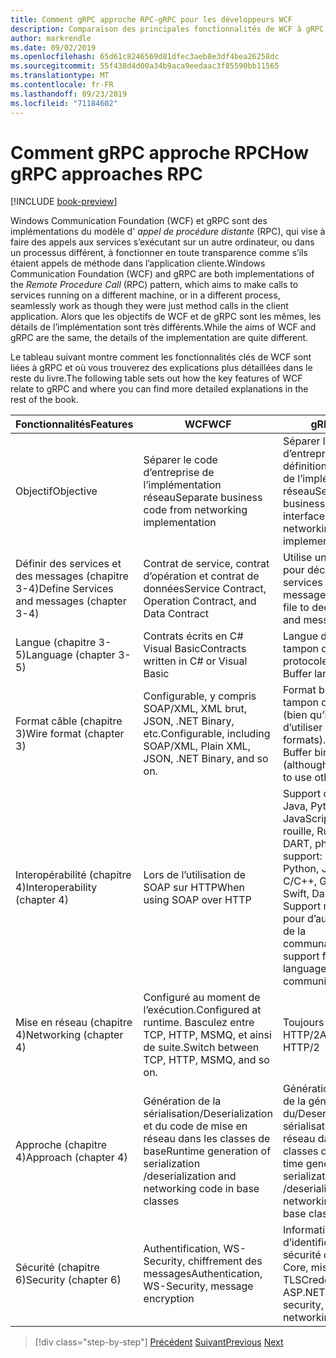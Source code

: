 ```yaml
---
title: Comment gRPC approche RPC-gRPC pour les développeurs WCF
description: Comparaison des principales fonctionnalités de WCF à gRPC.
author: markrendle
ms.date: 09/02/2019
ms.openlocfilehash: 65d61c8246569d81dfec3aeb8e3df4bea26258dc
ms.sourcegitcommit: 55f438d4d00a34b9aca9eedaac3f85590bb11565
ms.translationtype: MT
ms.contentlocale: fr-FR
ms.lasthandoff: 09/23/2019
ms.locfileid: "71184602"
---
```

# <a name="how-grpc-approaches-rpc"></a><span data-ttu-id="041a3-103">Comment gRPC approche RPC</span><span class="sxs-lookup"><span data-stu-id="041a3-103">How gRPC approaches RPC</span></span>

[!INCLUDE [book-preview](../../../includes/book-preview.md)]

<span data-ttu-id="041a3-104">Windows Communication Foundation (WCF) et gRPC sont des implémentations du modèle d' *appel de procédure distante* (RPC), qui vise à faire des appels aux services s’exécutant sur un autre ordinateur, ou dans un processus différent, à fonctionner en toute transparence comme s’ils étaient appels de méthode dans l’application cliente.</span><span class="sxs-lookup"><span data-stu-id="041a3-104">Windows Communication Foundation (WCF) and gRPC are both implementations of the *Remote Procedure Call* (RPC) pattern, which aims to make calls to services running on a different machine, or in a different process, seamlessly work as though they were just method calls in the client application.</span></span> <span data-ttu-id="041a3-105">Alors que les objectifs de WCF et de gRPC sont les mêmes, les détails de l’implémentation sont très différents.</span><span class="sxs-lookup"><span data-stu-id="041a3-105">While the aims of WCF and gRPC are the same, the details of the implementation are quite different.</span></span>

<span data-ttu-id="041a3-106">Le tableau suivant montre comment les fonctionnalités clés de WCF sont liées à gRPC et où vous trouverez des explications plus détaillées dans le reste du livre.</span><span class="sxs-lookup"><span data-stu-id="041a3-106">The following table sets out how the key features of WCF relate to gRPC and where you can find more detailed explanations in the rest of the book.</span></span>

| <span data-ttu-id="041a3-107">Fonctionnalités</span><span class="sxs-lookup"><span data-stu-id="041a3-107">Features</span></span> | <span data-ttu-id="041a3-108">WCF</span><span class="sxs-lookup"><span data-stu-id="041a3-108">WCF</span></span> | <span data-ttu-id="041a3-109">gRPC</span><span class="sxs-lookup"><span data-stu-id="041a3-109">gRPC</span></span> |
| -------- | --- | ---- |
| <span data-ttu-id="041a3-110">Objectif</span><span class="sxs-lookup"><span data-stu-id="041a3-110">Objective</span></span> | <span data-ttu-id="041a3-111">Séparer le code d’entreprise de l’implémentation réseau</span><span class="sxs-lookup"><span data-stu-id="041a3-111">Separate business code from networking implementation</span></span> | <span data-ttu-id="041a3-112">Séparer le code d’entreprise de la définition d’interface et de l’implémentation réseau</span><span class="sxs-lookup"><span data-stu-id="041a3-112">Separate business code from interface definition and networking implementation</span></span> |
| <span data-ttu-id="041a3-113">Définir des services et des messages (chapitre 3-4)</span><span class="sxs-lookup"><span data-stu-id="041a3-113">Define Services and messages (chapter 3-4)</span></span>  | <span data-ttu-id="041a3-114">Contrat de service, contrat d’opération et contrat de données</span><span class="sxs-lookup"><span data-stu-id="041a3-114">Service Contract, Operation Contract, and Data Contract</span></span> | <span data-ttu-id="041a3-115">Utilise un fichier proto pour déclarer des services et des messages</span><span class="sxs-lookup"><span data-stu-id="041a3-115">Uses proto file to declare services and messages</span></span> |
| <span data-ttu-id="041a3-116">Langue (chapitre 3-5)</span><span class="sxs-lookup"><span data-stu-id="041a3-116">Language (chapter 3-5)</span></span> | <span data-ttu-id="041a3-117">Contrats écrits en C# Visual Basic</span><span class="sxs-lookup"><span data-stu-id="041a3-117">Contracts written in C# or Visual Basic</span></span> | <span data-ttu-id="041a3-118">Langue de la mémoire tampon du protocole</span><span class="sxs-lookup"><span data-stu-id="041a3-118">Protocol Buffer language</span></span> |
| <span data-ttu-id="041a3-119">Format câble (chapitre 3)</span><span class="sxs-lookup"><span data-stu-id="041a3-119">Wire format (chapter 3)</span></span> | <span data-ttu-id="041a3-120">Configurable, y compris SOAP/XML, XML brut, JSON, .NET Binary, etc.</span><span class="sxs-lookup"><span data-stu-id="041a3-120">Configurable, including SOAP/XML, Plain XML, JSON, .NET Binary, and so on.</span></span> | <span data-ttu-id="041a3-121">Format binaire du tampon de protocole (bien qu’il soit possible d’utiliser d’autres formats).</span><span class="sxs-lookup"><span data-stu-id="041a3-121">Protocol Buffer binary format (although it's possible to use other formats).</span></span>
| <span data-ttu-id="041a3-122">Interopérabilité (chapitre 4)</span><span class="sxs-lookup"><span data-stu-id="041a3-122">Interoperability (chapter 4)</span></span> | <span data-ttu-id="041a3-123">Lors de l’utilisation de SOAP sur HTTP</span><span class="sxs-lookup"><span data-stu-id="041a3-123">When using SOAP over HTTP</span></span> | <span data-ttu-id="041a3-124">Support officiel : .NET, Java, Python, JavaScript, C/C++, Go, rouille, Ruby, SWIFT, DART, php.</span><span class="sxs-lookup"><span data-stu-id="041a3-124">Official support: .NET, Java, Python, JavaScript, C/C++, Go, Rust, Ruby, Swift, Dart, PHP.</span></span> <span data-ttu-id="041a3-125">Support non officiel pour d’autres langages de la communauté.</span><span class="sxs-lookup"><span data-stu-id="041a3-125">Unofficial support for other languages from the community.</span></span> |
| <span data-ttu-id="041a3-126">Mise en réseau (chapitre 4)</span><span class="sxs-lookup"><span data-stu-id="041a3-126">Networking (chapter 4)</span></span> | <span data-ttu-id="041a3-127">Configuré au moment de l’exécution.</span><span class="sxs-lookup"><span data-stu-id="041a3-127">Configured at runtime.</span></span> <span data-ttu-id="041a3-128">Basculez entre TCP, HTTP, MSMQ, et ainsi de suite.</span><span class="sxs-lookup"><span data-stu-id="041a3-128">Switch between TCP, HTTP, MSMQ, and so on.</span></span> | <span data-ttu-id="041a3-129">Toujours HTTP/2</span><span class="sxs-lookup"><span data-stu-id="041a3-129">Always HTTP/2</span></span> |
| <span data-ttu-id="041a3-130">Approche (chapitre 4)</span><span class="sxs-lookup"><span data-stu-id="041a3-130">Approach (chapter 4)</span></span> | <span data-ttu-id="041a3-131">Génération de la sérialisation/Deserialization et du code de mise en réseau dans les classes de base</span><span class="sxs-lookup"><span data-stu-id="041a3-131">Runtime generation of serialization /deserialization and networking code in base classes</span></span> | <span data-ttu-id="041a3-132">Génération au moment de la génération du/Deserialization de sérialisation et du code réseau dans les classes de base</span><span class="sxs-lookup"><span data-stu-id="041a3-132">Build-time generation of serialization /deserialization and networking code in base classes</span></span> |
| <span data-ttu-id="041a3-133">Sécurité (chapitre 6)</span><span class="sxs-lookup"><span data-stu-id="041a3-133">Security (chapter 6)</span></span> | <span data-ttu-id="041a3-134">Authentification, WS-Security, chiffrement des messages</span><span class="sxs-lookup"><span data-stu-id="041a3-134">Authentication, WS-Security, message encryption</span></span> | <span data-ttu-id="041a3-135">Informations d’identification, sécurité de la ASP.NET Core, mise en réseau TLS</span><span class="sxs-lookup"><span data-stu-id="041a3-135">Credentials, ASP.NET Core security, TLS networking</span></span> |

>[!div class="step-by-step"]
><span data-ttu-id="041a3-136">[Précédent](grpc-overview.md)
>[Suivant](interface-definition-language.md)</span><span class="sxs-lookup"><span data-stu-id="041a3-136">[Previous](grpc-overview.md)
[Next](interface-definition-language.md)</span></span>
